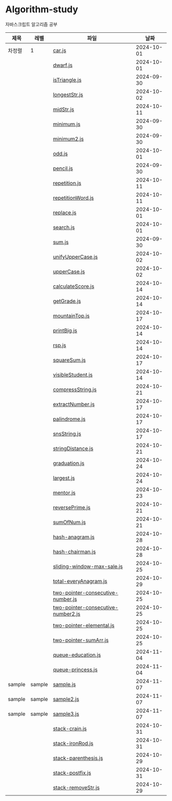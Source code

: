 
# Algorithm-study

자바스크립트 알고리즘 공부

| 제목 | 레벨 | 파일 | 날짜 |
| --- | --- | -- | -- |
| 차정렬 | 1 | [car.js](./section1/car.js) | 2024-10-01 |
|  |  | [dwarf.js](./section1/dwarf.js) | 2024-10-01 |
|  |  | [isTriangle.js](./section1/isTriangle.js) | 2024-09-30 |
|  |  | [longestStr.js](./section1/longestStr.js) | 2024-10-02 |
|  |  | [midStr.js](./section1/midStr.js) | 2024-10-11 |
|  |  | [minimum.js](./section1/minimum.js) | 2024-09-30 |
|  |  | [minimum2.js](./section1/minimum2.js) | 2024-09-30 |
|  |  | [odd.js](./section1/odd.js) | 2024-10-01 |
|  |  | [pencil.js](./section1/pencil.js) | 2024-09-30 |
|  |  | [repetition.js](./section1/repetition.js) | 2024-10-11 |
|  |  | [repetitionWord.js](./section1/repetitionWord.js) | 2024-10-11 |
|  |  | [replace.js](./section1/replace.js) | 2024-10-01 |
|  |  | [search.js](./section1/search.js) | 2024-10-01 |
|  |  | [sum.js](./section1/sum.js) | 2024-09-30 |
|  |  | [unifyUpperCase.js](./section1/unifyUpperCase.js) | 2024-10-02 |
|  |  | [upperCase.js](./section1/upperCase.js) | 2024-10-02 |
|  |  | [calculateScore.js](./section2/calculateScore.js) | 2024-10-14 |
|  |  | [getGrade.js](./section2/getGrade.js) | 2024-10-14 |
|  |  | [mountainTop.js](./section2/mountainTop.js) | 2024-10-17 |
|  |  | [printBig.js](./section2/printBig.js) | 2024-10-14 |
|  |  | [rsp.js](./section2/rsp.js) | 2024-10-14 |
|  |  | [squareSum.js](./section2/squareSum.js) | 2024-10-17 |
|  |  | [visibleStudent.js](./section2/visibleStudent.js) | 2024-10-14 |
|  |  | [compressString.js](./section3/compressString.js) | 2024-10-21 |
|  |  | [extractNumber.js](./section3/extractNumber.js) | 2024-10-17 |
|  |  | [palindrome.js](./section3/palindrome.js) | 2024-10-17 |
|  |  | [snsString.js](./section3/snsString.js) | 2024-10-17 |
|  |  | [stringDistance.js](./section3/stringDistance.js) | 2024-10-21 |
|  |  | [graduation.js](./section4/graduation.js) | 2024-10-24 |
|  |  | [largest.js](./section4/largest.js) | 2024-10-24 |
|  |  | [mentor.js](./section4/mentor.js) | 2024-10-23 |
|  |  | [reversePrime.js](./section4/reversePrime.js) | 2024-10-21 |
|  |  | [sumOfNum.js](./section4/sumOfNum.js) | 2024-10-21 |
|  |  | [hash-anagram.js](./section5/hash-anagram.js) | 2024-10-28 |
|  |  | [hash-chairman.js](./section5/hash-chairman.js) | 2024-10-28 |
|  |  | [sliding-window-max-sale.js](./section5/sliding-window-max-sale.js) | 2024-10-25 |
|  |  | [total-everyAnagram.js](./section5/total-everyAnagram.js) | 2024-10-29 |
|  |  | [two-pointer-consecutive-number.js](./section5/two-pointer-consecutive-number.js) | 2024-10-25 |
|  |  | [two-pointer-consecutive-number2.js](./section5/two-pointer-consecutive-number2.js) | 2024-10-25 |
|  |  | [two-pointer-elemental.js](./section5/two-pointer-elemental.js) | 2024-10-25 |
|  |  | [two-pointer-sumArr.js](./section5/two-pointer-sumArr.js) | 2024-10-25 |
|  |  | [queue-education.js](./section6/queue-education.js) | 2024-11-04 |
|  |  | [queue-princess.js](./section6/queue-princess.js) | 2024-11-04 |
| sample | sample | [sample.js](./section6/sample.js) | 2024-11-07 |
| sample | sample | [sample2.js](./section6/sample2.js) | 2024-11-07 |
| sample | sample | [sample3.js](./section6/sample3.js) | 2024-11-07 |
|  |  | [stack-crain.js](./section6/stack-crain.js) | 2024-10-31 |
|  |  | [stack-ironRod.js](./section6/stack-ironRod.js) | 2024-10-31 |
|  |  | [stack-parenthesis.js](./section6/stack-parenthesis.js) | 2024-10-29 |
|  |  | [stack-postfix.js](./section6/stack-postfix.js) | 2024-10-31 |
|  |  | [stack-removeStr.js](./section6/stack-removeStr.js) | 2024-10-29 |
